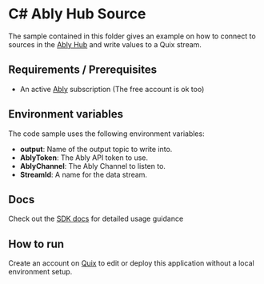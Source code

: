 # C# Ably Hub Source
The sample contained in this folder gives an example on how to connect to sources in the [Ably Hub](https://ably.com/hub) and write values to a Quix stream.

## Requirements / Prerequisites
 - An active [Ably](https://ably.com/) subscription (The free account is ok too)

## Environment variables

The code sample uses the following environment variables:

- **output**: Name of the output topic to write into.
- **AblyToken**: The Ably API token to use.
- **AblyChannel**: The Ably Channel to listen to.
- **StreamId**: A name for the data stream.

## Docs
Check out the [SDK docs](https://quix.ai/docs/sdk/introduction.html) for detailed usage guidance

## How to run
Create an account on [Quix](https://portal.platform.quix.ai/self-sign-up?xlink=github) to edit or deploy this application without a local environment setup.
